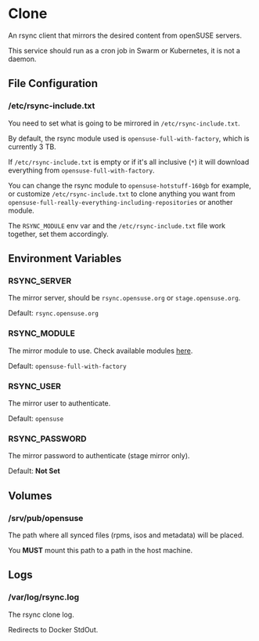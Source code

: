 # Clone

An rsync client that mirrors the desired content from openSUSE servers.

This service should run as a cron job in Swarm or Kubernetes, it is not a daemon.

## File Configuration

### /etc/rsync-include.txt

You need to set what is going to be mirrored in `/etc/rsync-include.txt`.

By default, the rsync module used is `opensuse-full-with-factory`,
which is currently 3 TB.

If `/etc/rsync-include.txt` is empty or if it's all inclusive (`*`) it will download
everything from `opensuse-full-with-factory`.

You can change the rsync module to `opensuse-hotstuff-160gb` for example,
or customize `/etc/rsync-include.txt` to clone anything you want from
`opensuse-full-really-everything-including-repositories` or another module.

The `RSYNC_MODULE` env var and the `/etc/rsync-include.txt` file work together,
set them accordingly.

## Environment Variables

### RSYNC_SERVER

The mirror server, should be `rsync.opensuse.org` or `stage.opensuse.org`.

Default: `rsync.opensuse.org`

### RSYNC_MODULE

The mirror module to use.
Check available modules [here](https://mirrors.opensuse.org/list/rsyncinfo-stage.o.o.txt).

Default: `opensuse-full-with-factory`

### RSYNC_USER

The mirror user to authenticate.

Default: `opensuse`

### RSYNC_PASSWORD

The mirror password to authenticate (stage mirror only).

Default: **Not Set**

## Volumes

### /srv/pub/opensuse

The path where all synced files (rpms, isos and metadata) will be placed.

You **MUST** mount this path to a path in the host machine.

## Logs

### /var/log/rsync.log

The rsync clone log.

Redirects to Docker StdOut.
